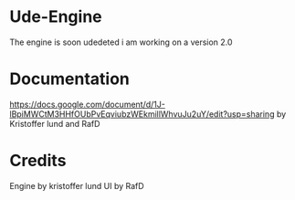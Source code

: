 # Ude-Engine

The engine is soon udedeted i am working on a version 2.0

# Documentation
https://docs.google.com/document/d/1J-lBpiMWCtM3HHfOUbPvEqviubzWEkmillWhvuJu2uY/edit?usp=sharing
by Kristoffer lund and RafD

# Credits
Engine by kristoffer lund
UI by RafD
